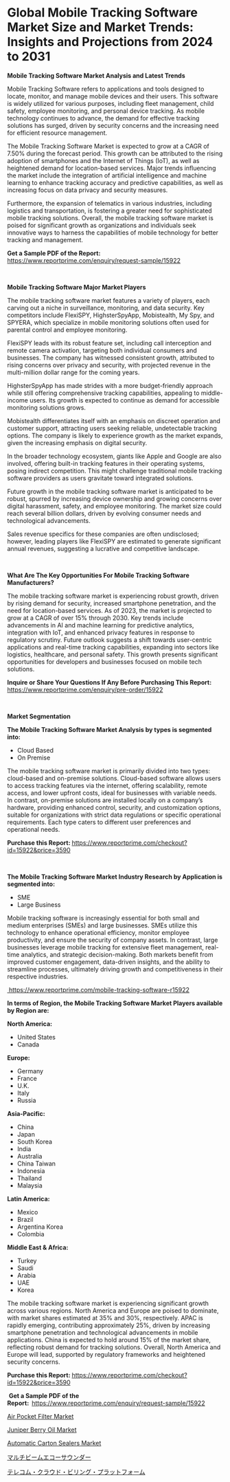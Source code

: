 <p><h1>Global Mobile Tracking Software Market Size and Market Trends: Insights and Projections from 2024 to 2031</h1></p><p><strong>Mobile Tracking Software Market Analysis and Latest Trends</strong></p>
<p><p>Mobile Tracking Software refers to applications and tools designed to locate, monitor, and manage mobile devices and their users. This software is widely utilized for various purposes, including fleet management, child safety, employee monitoring, and personal device tracking. As mobile technology continues to advance, the demand for effective tracking solutions has surged, driven by security concerns and the increasing need for efficient resource management.</p><p>The Mobile Tracking Software Market is expected to grow at a CAGR of 7.50% during the forecast period. This growth can be attributed to the rising adoption of smartphones and the Internet of Things (IoT), as well as heightened demand for location-based services. Major trends influencing the market include the integration of artificial intelligence and machine learning to enhance tracking accuracy and predictive capabilities, as well as increasing focus on data privacy and security measures.</p><p>Furthermore, the expansion of telematics in various industries, including logistics and transportation, is fostering a greater need for sophisticated mobile tracking solutions. Overall, the mobile tracking software market is poised for significant growth as organizations and individuals seek innovative ways to harness the capabilities of mobile technology for better tracking and management.</p></p>
<p><strong>Get a Sample PDF of the Report:&nbsp;</strong> <a href="https://www.reportprime.com/enquiry/request-sample/15922">https://www.reportprime.com/enquiry/request-sample/15922</a></p>
<p>&nbsp;</p>
<p><strong>Mobile Tracking Software Major Market Players</strong></p>
<p><p>The mobile tracking software market features a variety of players, each carving out a niche in surveillance, monitoring, and data security. Key competitors include FlexiSPY, HighsterSpyApp, Mobistealth, My Spy, and SPYERA, which specialize in mobile monitoring solutions often used for parental control and employee monitoring.</p><p>FlexiSPY leads with its robust feature set, including call interception and remote camera activation, targeting both individual consumers and businesses. The company has witnessed consistent growth, attributed to rising concerns over privacy and security, with projected revenue in the multi-million dollar range for the coming years.</p><p>HighsterSpyApp has made strides with a more budget-friendly approach while still offering comprehensive tracking capabilities, appealing to middle-income users. Its growth is expected to continue as demand for accessible monitoring solutions grows.</p><p>Mobistealth differentiates itself with an emphasis on discreet operation and customer support, attracting users seeking reliable, undetectable tracking options. The company is likely to experience growth as the market expands, given the increasing emphasis on digital security.</p><p>In the broader technology ecosystem, giants like Apple and Google are also involved, offering built-in tracking features in their operating systems, posing indirect competition. This might challenge traditional mobile tracking software providers as users gravitate toward integrated solutions.</p><p>Future growth in the mobile tracking software market is anticipated to be robust, spurred by increasing device ownership and growing concerns over digital harassment, safety, and employee monitoring. The market size could reach several billion dollars, driven by evolving consumer needs and technological advancements.</p><p>Sales revenue specifics for these companies are often undisclosed; however, leading players like FlexiSPY are estimated to generate significant annual revenues, suggesting a lucrative and competitive landscape.</p></p>
<p>&nbsp;</p>
<p><strong>What Are The Key Opportunities For Mobile Tracking Software Manufacturers?</strong></p>
<p><p>The mobile tracking software market is experiencing robust growth, driven by rising demand for security, increased smartphone penetration, and the need for location-based services. As of 2023, the market is projected to grow at a CAGR of over 15% through 2030. Key trends include advancements in AI and machine learning for predictive analytics, integration with IoT, and enhanced privacy features in response to regulatory scrutiny. Future outlook suggests a shift towards user-centric applications and real-time tracking capabilities, expanding into sectors like logistics, healthcare, and personal safety. This growth presents significant opportunities for developers and businesses focused on mobile tech solutions.</p></p>
<p><strong>Inquire or Share Your Questions If Any Before Purchasing This Report:</strong> <a href="https://www.reportprime.com/enquiry/pre-order/15922">https://www.reportprime.com/enquiry/pre-order/15922</a></p>
<p>&nbsp;</p>
<p><strong>Market Segmentation</strong></p>
<p><strong>The Mobile Tracking Software Market Analysis by types is segmented into:</strong></p>
<p><ul><li>Cloud Based</li><li>On Premise</li></ul></p>
<p><p>The mobile tracking software market is primarily divided into two types: cloud-based and on-premise solutions. Cloud-based software allows users to access tracking features via the internet, offering scalability, remote access, and lower upfront costs, ideal for businesses with variable needs. In contrast, on-premise solutions are installed locally on a company’s hardware, providing enhanced control, security, and customization options, suitable for organizations with strict data regulations or specific operational requirements. Each type caters to different user preferences and operational needs.</p></p>
<p><strong>Purchase this Report:&nbsp;</strong><a href="https://www.reportprime.com/checkout?id=15922&price=3590">https://www.reportprime.com/checkout?id=15922&price=3590</a></p>
<p>&nbsp;</p>
<p><strong>The Mobile Tracking Software Market Industry Research by Application is segmented into:</strong></p>
<p><ul><li>SME</li><li>Large Business</li></ul></p>
<p><p>Mobile tracking software is increasingly essential for both small and medium enterprises (SMEs) and large businesses. SMEs utilize this technology to enhance operational efficiency, monitor employee productivity, and ensure the security of company assets. In contrast, large businesses leverage mobile tracking for extensive fleet management, real-time analytics, and strategic decision-making. Both markets benefit from improved customer engagement, data-driven insights, and the ability to streamline processes, ultimately driving growth and competitiveness in their respective industries.</p></p>
<p><a href="https://www.reportprime.com/mobile-tracking-software-r15922">&nbsp;https://www.reportprime.com/mobile-tracking-software-r15922</a></p>
<p><strong>In terms of Region, the Mobile Tracking Software Market Players available by Region are:</strong></p>
<p>
    <p> <strong> North America: </strong>
        <ul>
            <li>United States</li>
            <li>Canada</li>
        </ul>
        </p> 
    <p> <strong> Europe: </strong>
        <ul>
            <li>Germany</li>
            <li>France</li>
            <li>U.K.</li>
            <li>Italy</li>
            <li>Russia</li>
        </ul>
        </p> 
    <p> <strong> Asia-Pacific: </strong>
        <ul>
            <li>China</li>
            <li>Japan</li>
            <li>South Korea</li>
            <li>India</li>
            <li>Australia</li>
            <li>China Taiwan</li>
            <li>Indonesia</li>
            <li>Thailand</li>
            <li>Malaysia</li>
        </ul>
        </p> 
    <p> <strong> Latin America: </strong>
        <ul>
            <li>Mexico</li>
            <li>Brazil</li>
            <li>Argentina Korea</li>
            <li>Colombia</li>
        </ul>
        </p> 
    <p> <strong> Middle East & Africa: </strong>
        <ul>
            <li>Turkey</li>
            <li>Saudi</li>
            <li>Arabia</li>
            <li>UAE</li>
            <li>Korea</li>
        </ul>
    </p>
    </p>
<p><p>The mobile tracking software market is experiencing significant growth across various regions. North America and Europe are poised to dominate, with market shares estimated at 35% and 30%, respectively. APAC is rapidly emerging, contributing approximately 25%, driven by increasing smartphone penetration and technological advancements in mobile applications. China is expected to hold around 15% of the market share, reflecting robust demand for tracking solutions. Overall, North America and Europe will lead, supported by regulatory frameworks and heightened security concerns.</p></p>
<p><strong>Purchase this Report: </strong><a href="https://www.reportprime.com/checkout?id=15922&price=3590">https://www.reportprime.com/checkout?id=15922&price=3590</a></p>
<p>&nbsp;<strong>Get a Sample PDF of the Report:&nbsp;&nbsp;</strong><a href="https://www.reportprime.com/enquiry/request-sample/15922">https://www.reportprime.com/enquiry/request-sample/15922</a></p>
<p><strong></strong></p>
<p><p><a href="https://www.linkedin.com/pulse/air-pocket-filter-market-global-insights-regional-analysis-2024-cflae?trackingId=u4INjX7DTPuM0B1AeHap%2Fg%3D%3D">Air Pocket Filter Market</a></p><p><a href="https://medium.com/@philipholland626/the-juniper-berry-oil-market-decisions-are-mostly-driven-by-resource-optimization-and-2a406ff92b92">Juniper Berry Oil Market</a></p><p><a href="https://www.linkedin.com/pulse/global-automatic-carton-sealers-market-trends-insights-growth-amwae?trackingId=QF%2FKTrAPSZKsU%2FSLCM6rMQ%3D%3D">Automatic Carton Sealers Market</a></p><p><a href="https://medium.com/@jeannesawayn2023/multi-beam-echo-sounder-market-%E3%81%AE%E3%82%B0%E3%83%AD%E3%83%BC%E3%83%90%E3%83%AB%E5%B8%82%E5%A0%B4%E6%A6%82%E8%A6%81%E3%81%AF-%E4%B8%96%E7%95%8C%E3%81%8A%E3%82%88%E3%81%B3%E4%B8%BB%E8%A6%81%E5%B8%82%E5%A0%B4%E3%81%AB%E3%81%8A%E3%81%91%E3%82%8B%E6%A5%AD%E7%95%8C%E3%81%AB%E5%BD%B1%E9%9F%BF%E3%82%92%E4%B8%8E%E3%81%88%E3%82%8B%E4%B8%BB%E8%A6%81%E3%81%AA%E3%83%88%E3%83%AC%E3%83%B3%E3%83%89%E3%81%AB%E3%81%A4%E3%81%84%E3%81%A6-%E7%8B%AC%E8%87%AA%E3%81%AE%E8%A6%96%E7%82%B9%E3%82%92%E6%8F%90%E4%BE%9B%E3%81%97%E3%81%BE%E3%81%99-14deefc7db6e">マルチビームエコーサウンダー</a></p><p><a href="https://medium.com/@jeannesawayn2023/telecom-cloud-billing-platform-market-%E3%81%AF-%E3%82%B3%E3%82%B9%E3%83%88%E7%AE%A1%E7%90%86%E3%81%A8%E5%8A%B9%E7%8E%87%E5%90%91%E4%B8%8A%E3%82%92%E5%84%AA%E5%85%88%E3%81%97%E3%81%BE%E3%81%99-%E3%81%95%E3%82%89%E3%81%AB-%E5%A0%B1%E5%91%8A%E6%9B%B8%E3%81%AF%E5%B8%82%E5%A0%B4%E3%81%AE%E9%9C%80%E8%A6%81%E9%9D%A2%E3%81%A8%E4%BE%9B%E7%B5%A6%E9%9D%A2%E3%81%AE%E4%B8%A1%E6%96%B9%E3%82%92%E3%82%AB%E3%83%90%E3%83%BC%E3%81%97%E3%81%A6%E3%81%84%E3%81%BE%E3%81%99-telecom-43696cdd6c1e">テレコム・クラウド・ビリング・プラットフォーム</a></p></p>